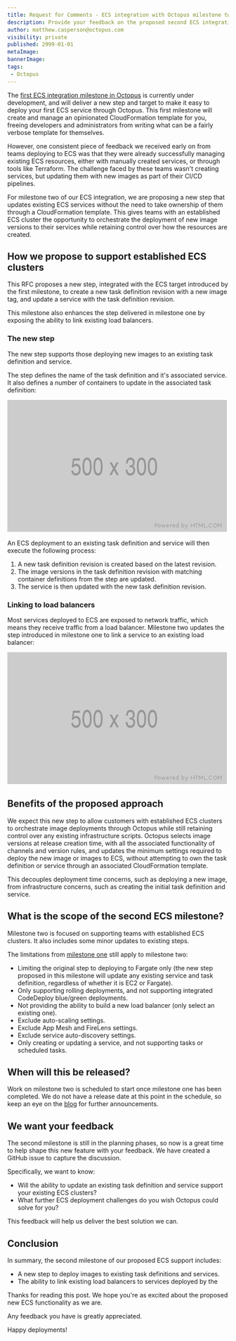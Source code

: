 ```yaml
---
title: Request for Comments - ECS integration with Octopus milestone two
description: Provide your feedback on the proposed second ECS integration milestone in Octopus
author: matthew.casperson@octopus.com
visibility: private
published: 2999-01-01
metaImage: 
bannerImage: 
tags:
 - Octopus
---
```


The [first ECS integration milestone in Octopus](https://octopus.com/blog/rfc-ecs-integration-with-octopus) is currently under development, and will deliver a new step and target to make it easy to deploy your first ECS service through Octopus. This first milestone will create and manage an opinionated CloudFormation template for you, freeing developers and administrators from writing what can be a fairly verbose template for themselves.

However, one consistent piece of feedback we received early on from teams deploying to ECS was that they were already successfully managing existing ECS resources, either with manually created services, or through tools like Terraform. The challenge faced by these teams wasn't creating services, but updating them with new images as part of their CI/CD pipelines.

For milestone two of our ECS integration, we are proposing a new step that updates existing ECS services without the need to take ownership of them through a CloudFormation template. This gives teams with an established ECS cluster the opportunity to orchestrate the deployment of new image versions to their services while retaining control over how the resources are created.

## How we propose to support established ECS clusters

This RFC proposes a new step, integrated with the ECS target introduced by the first milestone, to create a new task definition revision with a new image tag, and update a service with the task definition revision.

This milestone also enhances the step delivered in milestone one by exposing the ability to link existing load balancers.

### The new step

The new step supports those deploying new images to an existing task definition and service.

The step defines the name of the task definition and it's associated service. It also defines a number of containers to update in the associated task definition:

![](stepmockup.png)

An ECS deployment to an existing task definition and service will then execute the following process:

1. A new task definition revision is created based on the latest revision.
2. The image versions in the task definition revision with matching container definitions from the step are updated.
3. The service is then updated with the new task definition revision.

### Linking to load balancers

Most services deployed to ECS are exposed to network traffic, which means they receive traffic from a load balancer. Milestone two updates the step introduced in milestone one to link a service to an existing load balancer:

![](loadbalancermockup.png)

## Benefits of the proposed approach

We expect this new step to allow customers with established ECS clusters to orchestrate image deployments through Octopus while still retaining control over any existing infrastructure scripts. Octopus selects image versions at release creation time, with all the associated functionality of channels and version rules, and updates the minimum settings required to deploy the new image or images to ECS, without attempting to own the task definition or service through an associated CloudFormation template.

This decouples deployment time concerns, such as deploying a new image, from infrastructure concerns, such as creating the initial task definition and service.

## What is the scope of the second ECS milestone?

Milestone two is focused on supporting teams with established ECS clusters. It also includes some minor updates to existing steps.

The limitations from [milestone one](https://octopus.com/blog/rfc-ecs-integration-with-octopus#what-is-the-scope-of-the-first-ecs-milestone) still apply to milestone two:

* Limiting the original step to deploying to Fargate only (the new step proposed in this milestone will update any existing service and task definition, regardless of whether it is EC2 or Fargate).
* Only supporting rolling deployments, and not supporting integrated CodeDeploy blue/green deployments.
* Not providing the ability to build a new load balancer (only select an existing one).
* Exclude auto-scaling settings.
* Exclude App Mesh and FireLens settings.
* Exclude service auto-discovery settings.
* Only creating or updating a service, and not supporting tasks or scheduled tasks.

## When will this be released?

Work on milestone two is scheduled to start once milestone one has been completed. We do not have a release date at this point in the schedule, so keep an eye on the [blog](https://octopus.com/blog/) for further announcements.

## We want your feedback

The second milestone is still in the planning phases, so now is a great time to help shape this new feature with your feedback. We have created a GitHub issue to capture the discussion.

Specifically, we want to know:

* Will the ability to update an existing task definition and service support your existing ECS clusters?
* What further ECS deployment challenges do you wish Octopus could solve for you?

This feedback will help us deliver the best solution we can.

## Conclusion

In summary, the second milestone of our proposed ECS support includes:

* A new step to deploy images to existing task definitions and services.
* The ability to link existing load balancers to services deployed by the

Thanks for reading this post. We hope you're as excited about the proposed new ECS functionality as we are.

Any feedback you have is greatly appreciated.

Happy deployments!